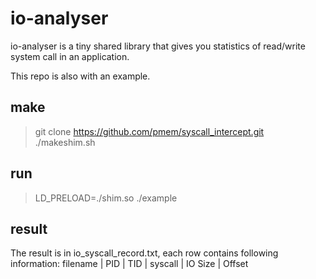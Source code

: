 # io-analyser
io-analyser is a tiny shared library that gives you statistics of read/write system call in an application.

This repo is also with an example.

## make
> git clone https://github.com/pmem/syscall_intercept.git
> ./makeshim.sh

## run

> LD_PRELOAD=./shim.so ./example

## result
The result is in io_syscall_record.txt, each row contains following information: filename | PID | TID | syscall | IO Size | Offset 
